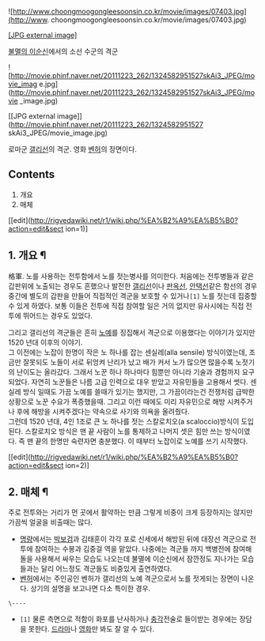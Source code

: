 ![http://www.choongmoogongleesoonsin.co.kr/movie/images/07403.jpg](http://www.
choongmoogongleesoonsin.co.kr/movie/images/07403.jpg)

[[JPG external
image]](http://www.choongmoogongleesoonsin.co.kr/movie/images/07403.jpg)

  
[불멸의 이순신](%EB%B6%88%EB%A9%B8%EC%9D%98%20%EC%9D%B4%EC%88%9C%EC%8B%A0.md)에서의
소선 수군의 격군  

![http://movie.phinf.naver.net/20111223_262/1324582951527skAi3_JPEG/movie_imag
e.jpg](http://movie.phinf.naver.net/20111223_262/1324582951527skAi3_JPEG/movie
_image.jpg)

[[JPG external image]](http://movie.phinf.naver.net/20111223_262/1324582951527
skAi3_JPEG/movie_image.jpg)

  
로마군 [갤리선](%EA%B0%A4%EB%A6%AC%EC%84%A0.md)의 격군. 영화
[벤허](%EB%B2%A4%ED%97%88.md)의 장면이다.

## Contents

    

1. 개요 
2. 매체 

[[edit](http://rigvedawiki.net/r1/wiki.php/%EA%B2%A9%EA%B5%B0?action=edit&sect
ion=1)]

## 1. 개요 ¶

格軍. 노를 사용하는 전투함에서 노를 젓는병사를 의미한다. 처음에는 전투병들과 같은 갑판위에 노출되는 경우도 흔했으나 발전한
[갤리선](%EA%B0%A4%EB%A6%AC%EC%84%A0.md)이나
[판옥선](%ED%8C%90%EC%98%A5%EC%84%A0.md),
[안택선](%EC%95%88%ED%83%9D%EC%84%A0.md)같은 함선의 경우 중간에 별도의 갑판을 만들어 직접적인 격군을 보호할
수 있거나`[1]` 노를 젓는데 집중할 수 있게 하였다. 보통 이들은 전투에 직접 참여할 일은 거의 없지만 유사시에는 직접 전투에 뛰어드는
경우도 있었다.

  

그리고 갤리선의 격군들은 흔히 [노예](%EB%85%B8%EC%98%88.md)를 징집해서 격군으로 이용했다는 이야기가 있지만 1520
년대 이후의 이야기.  
그 이전에는 노잡이 한명이 작은 노 하나를 잡는 센실레(alla sensile) 방식이였는데, 조금만 잘못되도 노들이 서로 뒤엉켜 난리가
났고 배가 커서 노가 많으면 많을수록 노젓기의 난이도는 올라갔다. 그래서 노꾼 하나 하나마다 힘뿐만 아니라 기술과 경험까지 요구되었다.
자연히 노꾼들은 나름 고급 인력으로 대우 받았고 자유민들을 고용해서 썻다. 센실레 방식 일때도 가끔 노예를 쓸때가 있기는 했지만, 그
가끔이라는건 전쟁처럼 급박한 상황으로 노꾼 수요가 폭증했을때. 그리고 이런 때에도 미리 자유민으로 해방 시켜주거나 후에 해방을 시켜주겠다는
약속으로 사기와 의욕을 올려줬다.  
그런데 1520 년대, 4인 1조로 큰 노 하나를 젓는 스칼로치오(a scaloccio)방식이 도입된다. 스칼로치오 방식은 맨 끝 사람이
노를 통제하고 나머지 셋은 힘만 쓰는 방식이였다. 즉 맨 끝의 한명만 숙련자면 충분했다. 이 때부터 노잡이로 노예를 쓰기 시작했다.

  

[[edit](http://rigvedawiki.net/r1/wiki.php/%EA%B2%A9%EA%B5%B0?action=edit&sect
ion=2)]

## 2. 매체 ¶

주로 전투와는 거리가 먼 곳에서 활약하는 만큼 그렇게 비중이 크게 등장하지는 않지만 가끔씩 얼굴을 비출때는 많다.  

  * [명량](%EB%AA%85%EB%9F%89.md)에서는 [박보검](%EB%B0%95%EB%B3%B4%EA%B2%80.md)과 김태훈이 각각 포로 신세에서 해방된 뒤에 대장선 격군으로 전투에 참여하는 수봉과 김중걸 역을 맡았다. 나중에는 격군들 까지 백병전에 참여해 돌을 사용해서 싸우는 모습도 나오는데 불멸에 이순신에서 잠깐정도 지나가는 모습들과는 달리 어느정도 격군들도 비중있게 출연하였다.
  * [벤허](%EB%B2%A4%ED%97%88.md)에서는 주인공인 벤허가 갤리선의 노예 격군으로서 노를 젓게되는 장면이 나온다. 상기의 설명을 보고나면 다소 특이한 경우.

`\----`

  * `[1]` 물론 측면으로 적함이 화포를 난사하거나 [충각](%EC%B6%A9%EA%B0%81.md)전술로 들이받는 경우에는 장담을 못한다. [드라마](%EB%B6%88%EB%A9%B8%EC%9D%98%20%EC%9D%B4%EC%88%9C%EC%8B%A0.md)나 [영화](%EB%AA%85%EB%9F%89.md)만 봐도 잘 알 수 있다.

